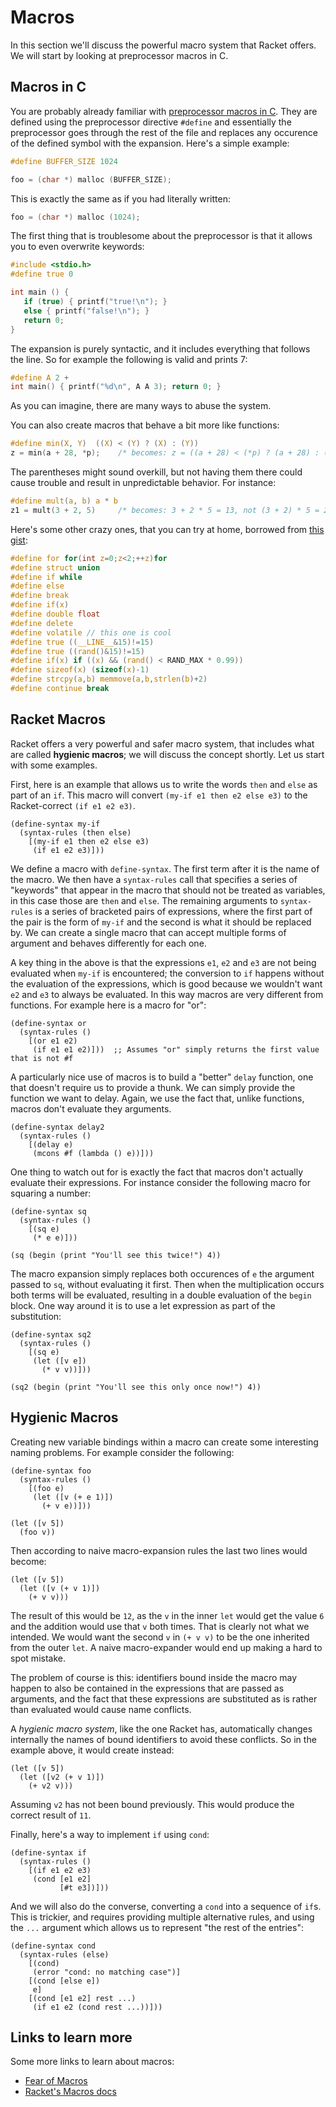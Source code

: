 # Macros

In this section we'll discuss the powerful macro system that Racket offers. We will start by looking at preprocessor macros in C.

## Macros in C

You are probably already familiar with [preprocessor macros in C](https://gcc.gnu.org/onlinedocs/cpp/Macros.html). They are defined using the preprocessor directive `#define` and essentially the preprocessor goes through the rest of the file and replaces any occurence of the defined symbol with the expansion. Here's a simple example:
```c
#define BUFFER_SIZE 1024

foo = (char *) malloc (BUFFER_SIZE);
```
This is exactly the same as if you had literally written:
```c
foo = (char *) malloc (1024);
```
The first thing that is troublesome about the preprocessor is that it allows you to even overwrite keywords:
```c
#include <stdio.h>
#define true 0

int main () {
   if (true) { printf("true!\n"); }
   else { printf("false!\n"); }
   return 0;
}
```

The expansion is purely syntactic, and it includes everything that follows the line. So for example the following is valid and prints 7:
```c
#define A 2 +
int main() { printf("%d\n", A A 3); return 0; }
```

As you can imagine, there are many ways to abuse the system.

You can also create macros that behave a bit more like functions:
```c
#define min(X, Y)  ((X) < (Y) ? (X) : (Y))
z = min(a + 28, *p);    /* becomes: z = ((a + 28) < (*p) ? (a + 28) : (*p))    */
```
The parentheses might sound overkill, but not having them there could cause trouble and result in unpredictable behavior. For instance:
```c
#define mult(a, b) a * b
z1 = mult(3 + 2, 5)     /* becomes: 3 + 2 * 5 = 13, not (3 + 2) * 5 = 25 */
```

Here's some other crazy ones, that you can try at home, borrowed from [this gist](https://gist.github.com/aras-p/6224951):
```c
#define for for(int z=0;z<2;++z)for
#define struct union
#define if while
#define else
#define break
#define if(x)
#define double float
#define delete
#define volatile // this one is cool
#define true ((__LINE__&15)!=15)
#define true ((rand()&15)!=15)
#define if(x) if ((x) && (rand() < RAND_MAX * 0.99))
#define sizeof(x) (sizeof(x)-1)
#define strcpy(a,b) memmove(a,b,strlen(b)+2)
#define continue break
```

## Racket Macros

Racket offers a very powerful and safer macro system, that includes what are called **hygienic macros**; we will discuss the concept shortly. Let us start with some examples.

First, here is an example that allows us to write the words `then` and `else` as part of an `if`. This macro will convert `(my-if e1 then e2 else e3)` to the Racket-correct `(if e1 e2 e3)`.
```racket
(define-syntax my-if
  (syntax-rules (then else)
    [(my-if e1 then e2 else e3)
     (if e1 e2 e3)]))
```
We define a macro with `define-syntax`. The first term after it is the name of the macro. We then have a `syntax-rules` call that specifies a series of "keywords" that appear in the macro that should not be treated as variables, in this case those are `then` and `else`. The remaining arguments to `syntax-rules` is a series of bracketed pairs of expressions, where the first part of the pair is the form of `my-if` and the second is what it should be replaced by. We can create a single macro that can accept multiple forms of argument and behaves differently for each one.

A key thing in the above is that the expressions `e1`, `e2` and `e3` are not being evaluated when `my-if` is encountered; the conversion to `if` happens without the evaluation of the expressions, which is good because we wouldn't want `e2` and `e3` to always be evaluated. In this way macros are very different from functions. For example here is a macro for "or":
```racket
(define-syntax or
  (syntax-rules ()
    [(or e1 e2)
     (if e1 e1 e2)]))  ;; Assumes "or" simply returns the first value that is not #f
```

A particularly nice use of macros is to build a "better" `delay` function, one that doesn't require us to provide a thunk. We can simply provide the function we want to delay. Again, we use the fact that, unlike functions, macros don't evaluate they arguments.
```racket
(define-syntax delay2
  (syntax-rules ()
    [(delay e)
     (mcons #f (lambda () e))]))
```

One thing to watch out for is exactly the fact that macros don't actually evaluate their expressions. For instance consider the following macro for squaring a number:
```racket
(define-syntax sq
  (syntax-rules ()
    [(sq e)
     (* e e)]))

(sq (begin (print "You'll see this twice!") 4))
```
The macro expansion simply replaces both occurences of `e` the argument passed to `sq`, without evaluating it first. Then when the multiplication occurs both terms will be evaluated, resulting in a double evaluation of the `begin` block. One way around it is to use a let expression as part of the substitution:
```racket
(define-syntax sq2
  (syntax-rules ()
    [(sq e)
     (let ([v e])
       (* v v))]))

(sq2 (begin (print "You'll see this only once now!") 4))
```

## Hygienic Macros

Creating new variable bindings within a macro can create some interesting naming problems. For example consider the following:
```racket
(define-syntax foo
  (syntax-rules ()
    [(foo e)
     (let ([v (+ e 1)])
       (+ v e))]))

(let ([v 5])
  (foo v))
```
Then according to naive macro-expansion rules the last two lines would become:
```racket
(let ([v 5])
  (let ([v (+ v 1)])
    (+ v v)))
```
The result of this would be `12`, as the `v` in the inner `let` would get the value `6` and the addition would use that `v` both times. That is clearly not what we intended. We would want the second `v` in `(+ v v)` to be the one inherited from the outer `let`. A naive macro-expander would end up making a hard to spot mistake.

The problem of course is this: identifiers bound inside the macro may happen to also be contained in the expressions that are passed as arguments, and the fact that these expressions are substituted as is rather than evaluated would cause name conflicts.

A *hygienic macro system*, like the one Racket has, automatically changes internally the names of bound identifiers to avoid these conflicts. So in the example above, it would create instead:
```racket
(let ([v 5])
  (let ([v2 (+ v 1)])
    (+ v2 v)))
```
Assuming `v2` has not been bound previously. This would produce the correct result of `11`.

Finally, here's a way to implement `if` using `cond`:
```racket
(define-syntax if
  (syntax-rules ()
    [(if e1 e2 e3)
     (cond [e1 e2]
           [#t e3])]))
```
And we will also do the converse, converting a `cond` into a sequence of `if`s. This is trickier, and requires providing multiple alternative rules, and using the `...` argument which allows us to represent "the rest of the entries":
```racket
(define-syntax cond
  (syntax-rules (else)
    [(cond)
     (error "cond: no matching case")]
    [(cond [else e])
     e]
    [(cond [e1 e2] rest ...)
     (if e1 e2 (cond rest ...))]))
```

## Links to learn more

Some more links to learn about macros:

- [Fear of Macros](http://www.greghendershott.com/fear-of-macros/)
- [Racket's Macros docs](https://docs.racket-lang.org/guide/macros.html)

